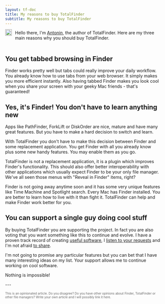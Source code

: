 ```yaml
---
layout: tf-doc
title: My reasons to buy TotalFinder
subtitle: My reasons to buy TotalFinder
---
```

<span data-content-origin="https://raw.github.com/JPalounek/totalfinder-web/gh-pages/reasons-to-buy.md"><a href="http://binaryage.com/about">
<img width="20" height="20" src="http://www.gravatar.com/avatar/79322c2ed80c2d722de8c9d0475198a0?s=20" style="float: left; position: relative; top: -3px; margin-right: 10px; display:block; border: 1px solid #ccc" title="Who is Antonin?">
</a>

<div>
Hello there, 
I'm <a href="http://binaryage.com/about">Antonin</a>, the author of TotalFinder. Here are my three main reasons why you should buy TotalFinder.
</div>

<br class="clear"/>

## You get tabbed browsing in Finder

Finder works pretty well but tabs could really improve your daily workflow. You already know how to use tabs from your web browser. It simply makes you more efficient instantly. Also having tabbed Finder makes you look cool when you share your screen with your geeky Mac friends - that's guaranteed!

## Yes, it's Finder! You don't have to learn anything new

Apps like PathFinder, ForkLift or DiskOrder are nice, mature and have many great features. But you have to make a hard decision to switch and learn.

With TotalFinder you don't have to make this decision between Finder and some replacement application. You get Finder with all you already know plus some new handy features. You may enable them as you go.

TotalFinder is not a replacement application, it is a plugin which improves Finder's functionality. This should also offer better interoperability with other applications which usually expect Finder to be your only file manager. We've all seen those menus with "Reveal in Finder" items, right?

Finder is not going away anytime soon and it has some very unique features like Time Machine and Spotlight search. Every Mac has Finder installed. You are better to learn how to live with it than fight it. TotalFinder can help and make Finder work better for you.

## You can support a single guy doing cool stuff

By buying TotalFinder you are supporting the project. In fact you are also voting that you want something like this to continue and evolve. I have a proven track record of creating [useful software](http://binaryage.com), I  [listen to your requests](http://support.binaryage.com) and I'm not afraid [to share](http://github.com/darwin).

I'm not going to promise any particular features but you can bet that I have many interesting ideas on my list. Your support allows me to continue working on cool software. 

Nothing is impossible!

</span>---

<div style="color: #666; font-size: 10px">
    This is an opinionated article. Do you disagree? Do you have other opinions about Finder, TotalFinder or other file managers? Write your own article and I will possibly link it here.
</div><script type="instaedit/contentscript" src="https://raw.github.com/binaryage/instaedit/master/demo/js/content-script.coffee"></script>